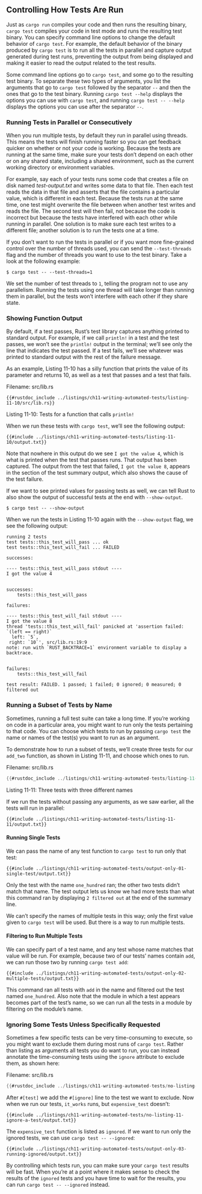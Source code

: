 ## Controlling How Tests Are Run

Just as `cargo run` compiles your code and then runs the resulting binary,
`cargo test` compiles your code in test mode and runs the resulting test
binary. You can specify command line options to change the default behavior of
`cargo test`. For example, the default behavior of the binary produced by
`cargo test` is to run all the tests in parallel and capture output generated
during test runs, preventing the output from being displayed and making it
easier to read the output related to the test results.

Some command line options go to `cargo test`, and some go to the resulting test
binary. To separate these two types of arguments, you list the arguments that
go to `cargo test` followed by the separator `--` and then the ones that go to
the test binary. Running `cargo test --help` displays the options you can use
with `cargo test`, and running `cargo test -- --help` displays the options you
can use after the separator `--`.

### Running Tests in Parallel or Consecutively

When you run multiple tests, by default they run in parallel using threads.
This means the tests will finish running faster so you can get feedback quicker
on whether or not your code is working. Because the tests are running at the
same time, make sure your tests don’t depend on each other or on any shared
state, including a shared environment, such as the current working directory or
environment variables.

For example, say each of your tests runs some code that creates a file on disk
named *test-output.txt* and writes some data to that file. Then each test reads
the data in that file and asserts that the file contains a particular value,
which is different in each test. Because the tests run at the same time, one
test might overwrite the file between when another test writes and reads the
file. The second test will then fail, not because the code is incorrect but
because the tests have interfered with each other while running in parallel.
One solution is to make sure each test writes to a different file; another
solution is to run the tests one at a time.

If you don’t want to run the tests in parallel or if you want more fine-grained
control over the number of threads used, you can send the `--test-threads` flag
and the number of threads you want to use to the test binary. Take a look at
the following example:

```text
$ cargo test -- --test-threads=1
```

We set the number of test threads to `1`, telling the program not to use any
parallelism. Running the tests using one thread will take longer than running
them in parallel, but the tests won’t interfere with each other if they share
state.

### Showing Function Output

By default, if a test passes, Rust’s test library captures anything printed to
standard output. For example, if we call `println!` in a test and the test
passes, we won’t see the `println!` output in the terminal; we’ll see only the
line that indicates the test passed. If a test fails, we’ll see whatever was
printed to standard output with the rest of the failure message.

As an example, Listing 11-10 has a silly function that prints the value of its
parameter and returns 10, as well as a test that passes and a test that fails.

<span class="filename">Filename: src/lib.rs</span>

```rust,panics
{{#rustdoc_include ../listings/ch11-writing-automated-tests/listing-11-10/src/lib.rs}}
```

<span class="caption">Listing 11-10: Tests for a function that calls
`println!`</span>

When we run these tests with `cargo test`, we’ll see the following output:

```text
{{#include ../listings/ch11-writing-automated-tests/listing-11-10/output.txt}}
```

Note that nowhere in this output do we see `I got the value 4`, which is what
is printed when the test that passes runs. That output has been captured. The
output from the test that failed, `I got the value 8`, appears in the section
of the test summary output, which also shows the cause of the test failure.

If we want to see printed values for passing tests as well, we can tell Rust
to also show the output of successful tests at the end with `--show-output`.

```text
$ cargo test -- --show-output
```

When we run the tests in Listing 11-10 again with the `--show-output` flag, we
see the following output:

```text
running 2 tests
test tests::this_test_will_pass ... ok
test tests::this_test_will_fail ... FAILED

successes:

---- tests::this_test_will_pass stdout ----
I got the value 4


successes:
    tests::this_test_will_pass

failures:

---- tests::this_test_will_fail stdout ----
I got the value 8
thread 'tests::this_test_will_fail' panicked at 'assertion failed: `(left == right)`
  left: `5`,
 right: `10`', src/lib.rs:19:9
note: run with `RUST_BACKTRACE=1` environment variable to display a backtrace.


failures:
    tests::this_test_will_fail

test result: FAILED. 1 passed; 1 failed; 0 ignored; 0 measured; 0 filtered out
```

<!--TODO: replace with {{#include ../listings/ch11-writing-automated-tests/output-only-00-show-output/output.txt}}when we're using 1.39 where the --show-output option was added -->

### Running a Subset of Tests by Name

Sometimes, running a full test suite can take a long time. If you’re working on
code in a particular area, you might want to run only the tests pertaining to
that code. You can choose which tests to run by passing `cargo test` the name
or names of the test(s) you want to run as an argument.

To demonstrate how to run a subset of tests, we’ll create three tests for our
`add_two` function, as shown in Listing 11-11, and choose which ones to run.

<span class="filename">Filename: src/lib.rs</span>

```rust
{{#rustdoc_include ../listings/ch11-writing-automated-tests/listing-11-11/src/lib.rs}}
```

<span class="caption">Listing 11-11: Three tests with three different
names</span>

If we run the tests without passing any arguments, as we saw earlier, all the
tests will run in parallel:

```text
{{#include ../listings/ch11-writing-automated-tests/listing-11-11/output.txt}}
```

#### Running Single Tests

We can pass the name of any test function to `cargo test` to run only that test:

```text
{{#include ../listings/ch11-writing-automated-tests/output-only-01-single-test/output.txt}}
```

Only the test with the name `one_hundred` ran; the other two tests didn’t match
that name. The test output lets us know we had more tests than what this
command ran by displaying `2 filtered out` at the end of the summary line.

We can’t specify the names of multiple tests in this way; only the first value
given to `cargo test` will be used. But there is a way to run multiple tests.

#### Filtering to Run Multiple Tests

We can specify part of a test name, and any test whose name matches that value
will be run. For example, because two of our tests’ names contain `add`, we can
run those two by running `cargo test add`:

```text
{{#include ../listings/ch11-writing-automated-tests/output-only-02-multiple-tests/output.txt}}
```

This command ran all tests with `add` in the name and filtered out the test
named `one_hundred`. Also note that the module in which a test appears becomes
part of the test’s name, so we can run all the tests in a module by filtering
on the module’s name.

### Ignoring Some Tests Unless Specifically Requested

Sometimes a few specific tests can be very time-consuming to execute, so you
might want to exclude them during most runs of `cargo test`. Rather than
listing as arguments all tests you do want to run, you can instead annotate the
time-consuming tests using the `ignore` attribute to exclude them, as shown
here:

<span class="filename">Filename: src/lib.rs</span>

```rust
{{#rustdoc_include ../listings/ch11-writing-automated-tests/no-listing-11-ignore-a-test/src/lib.rs:here}}
```

After `#[test]` we add the `#[ignore]` line to the test we want to exclude. Now
when we run our tests, `it_works` runs, but `expensive_test` doesn’t:

```text
{{#include ../listings/ch11-writing-automated-tests/no-listing-11-ignore-a-test/output.txt}}
```

The `expensive_test` function is listed as `ignored`. If we want to run only
the ignored tests, we can use `cargo test -- --ignored`:

```text
{{#include ../listings/ch11-writing-automated-tests/output-only-03-running-ignored/output.txt}}
```

By controlling which tests run, you can make sure your `cargo test` results
will be fast. When you’re at a point where it makes sense to check the results
of the `ignored` tests and you have time to wait for the results, you can run
`cargo test -- --ignored` instead.
